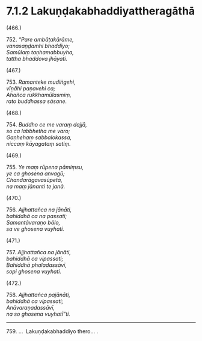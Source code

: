 

# 7.1.2 Lakuṇḍakabhaddiyattheragāthā




(466.)

752\. _“Pare ambāṭakārāme,_  
_vanasaṇḍamhi bhaddiyo;_  
_Samūlaṃ taṇhamabbuyha,_  
_tattha bhaddova jhāyati._  


(467.)

753\. _Ramanteke mudiṅgehi,_  
_vīṇāhi paṇavehi ca;_  
_Ahañca rukkhamūlasmiṃ,_  
_rato buddhassa sāsane._  


(468.)

754\. _Buddho ce me varaṃ dajjā,_  
_so ca labbhetha me varo;_  
_Gaṇhehaṃ sabbalokassa,_  
_niccaṃ kāyagataṃ satiṃ._  


(469.)

755\. _Ye maṃ rūpena pāmiṃsu,_  
_ye ca ghosena anvagū;_  
_Chandarāgavasūpetā,_  
_na maṃ jānanti te janā._  


(470.)

756\. _Ajjhattañca na jānāti,_  
_bahiddhā ca na passati;_  
_Samantāvaraṇo bālo,_  
_sa ve ghosena vuyhati._  


(471.)

757\. _Ajjhattañca na jānāti,_  
_bahiddhā ca vipassati;_  
_Bahiddhā phaladassāvī,_  
_sopi ghosena vuyhati._  


(472.)

758\. _Ajjhattañca pajānāti,_  
_bahiddhā ca vipassati;_  
_Anāvaraṇadassāvī,_  
_na so ghosena vuyhatī”ti._  


---

759\. …  Lakuṇḍakabhaddiyo thero… .





